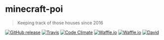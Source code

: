 # minecraft-poi

> Keeping track of those houses since 2016

[![GitHub release](https://img.shields.io/github/release/kuatsure/minecraft-poi.svg?style=flat-square)](https://github.com/kuatsure/minecraft-poi/releases)
[![Travis](https://img.shields.io/travis/kuatsure/minecraft-poi.svg?style=flat-square)](https://travis-ci.org/kuatsure/minecraft-poi)
[![Code Climate](https://img.shields.io/codeclimate/github/kuatsure/minecraft-poi.svg?style=flat-square)](https://codeclimate.com/github/kuatsure/minecraft-poi)
[![Waffle.io](https://img.shields.io/waffle/label/kuatsure/minecraft-poi/ready.svg?style=flat-square)](https://waffle.io/kuatsure/minecraft-poi)
[![Waffle.io](https://img.shields.io/waffle/label/kuatsure/minecraft-poi/in%20progress.svg?style=flat-square)](https://waffle.io/kuatsure/minecraft-poi)
[![David](https://img.shields.io/david/dev/kuatsure/minecraft-poi.svg?style=flat-square)](https://david-dm.org/kuatsure/minecraft-poi)
